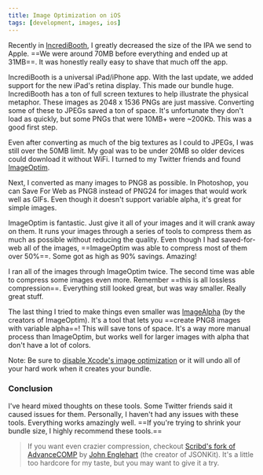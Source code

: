 ```yaml
---
title: Image Optimization on iOS
tags: [development, images, ios]
---
```


Recently in [IncrediBooth](http://incredibooth.com/), I greatly decreased the size of the IPA we send to Apple. ==We were around 70MB before everything and ended up at 31MB==. It was honestly really easy to shave that much off the app.

IncrediBooth is a universal iPad/iPhone app. With the last update, we added support for the new iPad's retina display. This made our bundle huge. IncrediBooth has a ton of full screen textures to help illustrate the physical metaphor. These images as 2048 x 1536 PNGs are just massive. Converting some of these to JPEGs saved a ton of space. It's unfortunate they don't load as quickly, but some PNGs that were 10MB+ were ~200Kb. This was a good first step.

Even after converting as much of the big textures as I could to JPEGs, I was still over the 50MB limit. My goal was to be under 20MB so older devices could download it without WiFi. I turned to my Twitter friends and found [ImageOptim](http://imageoptim.com/).

Next, I converted as many images to PNG8 as possible. In Photoshop, you can Save For Web as PNG8 instead of PNG24 for images that would work well as GIFs. Even though it doesn't support variable alpha, it's great for simple images.

ImageOptim is fantastic. Just give it all of your images and it will crank away on them. It runs your images through a series of tools to compress them as much as possible without reducing the quality. Even though I had saved-for-web all of the images, ==ImageOptim was able to compress most of them over 50%==. Some got as high as 90% savings. Amazing!

I ran all of the images through ImageOptim twice. The second time was able to compress some images even more. Remember ==this is all lossless compression==. Everything still looked great, but was way smaller. Really great stuff.

The last thing I tried to make things even smaller was [ImageAlpha](http://pngmini.com/) (by the creators of ImageOptim). It's a tool that lets you ==create PNG8 images with variable alpha==! This will save tons of space. It's a way more manual process than ImageOptim, but works well for larger images with alpha that don't have a lot of colors.

Note: Be sure to [disable Xcode's image optimization](http://imageoptim.com/xcode.html) or it will undo all of your hard work when it creates your bundle.

### Conclusion

I've heard mixed thoughts on these tools. Some Twitter friends said it caused issues for them. Personally, I haven't had any issues with these tools. Everything works amazingly well. ==If you're trying to shrink your bundle size, I highly recommend these tools.==

> If you want even crazier compression, checkout [Scribd's fork of AdvanceCOMP](https://github.com/scribd/advancecomp) by [John Englehart](https://github.com/johnezang) (the creator of JSONKit). It's a little too hardcore for my taste, but you may want to give it a try.
